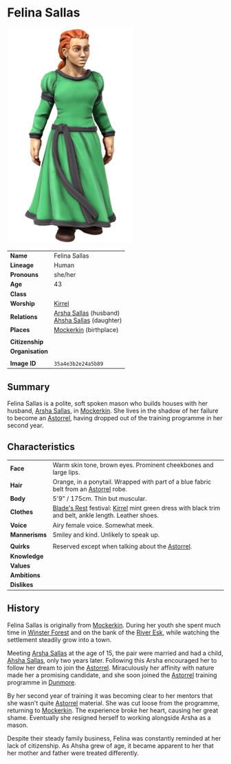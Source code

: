 # Felina Sallas

<img src="https://raw.githubusercontent.com/jesskelsall/astarus-images/main/characters/portraits/35a4e3b2e24a5b89.png" height="500" />

|||
| --- | --- |
| **Name** | Felina Sallas | character.3
| **Lineage** | Human |
| **Pronouns** | she/her |
| **Age** | 43 |
| **Class** | |
| **Worship** | [Kirrel](../gods/deities/kirrel.md) |
| **Relations** | [Arsha Sallas](arsha-sallas.md) (husband)<br>[Ahsha Sallas](ahsha-sallas.md) (daughter) |
| **Places** | [Mockerkin](../places/towns/mockerkin.md) (birthplace) |
|||
| **Citizenship** | |
| **Organisation** | |
|||
| **Image ID** | `35a4e3b2e24a5b89` |

## Summary

Felina Sallas is a polite, soft spoken mason who builds houses with her husband, [Arsha Sallas](arsha-sallas.md), in [Mockerkin](../places/towns/mockerkin.md). She lives in the shadow of her failure to become an [Astorrel](../organisations/government/astorrel/astorrel.md), having dropped out of the training programme in her second year.

## Characteristics

| | |
| --- | --- |
| **Face** | Warm skin tone, brown eyes. Prominent cheekbones and large lips. | characteristics.2
| **Hair** | Orange, in a ponytail. Wrapped with part of a blue fabric belt from an [Astorrel](../organisations/government/astorrel/astorrel.md) robe. |
| **Body** | 5'9" / 175cm. Thin but muscular. |
| **Clothes** | [Blade's Rest](../festivals/blades-rest.md) festival: [Kirrel](../gods/deities/kirrel.md) mint green dress with black trim and belt, ankle length. Leather shoes. |
| **Voice** | Airy female voice. Somewhat meek. |
| **Mannerisms** | Smiley and kind. Unlikely to speak up. |
| | |
| **Quirks** | Reserved except when talking about the [Astorrel](../organisations/government/astorrel/astorrel.md). |
| **Knowledge** | |
| **Values** | |
| **Ambitions** | |
| **Dislikes** | |

## History

Felina Sallas is originally from [Mockerkin](../places/towns/mockerkin.md). During her youth she spent much time in [Winster Forest](../places/forests/winster-forest.md) and on the bank of the [River Esk](../places/rivers-lakes/river-esk.md), while watching the settlement steadily grow into a town.

Meeting [Arsha Sallas](arsha-sallas.md) at the age of 15, the pair were married and had a child, [Ahsha Sallas](ahsha-sallas.md), only two years later. Following this Arsha encouraged her to follow her dream to join the [Astorrel](../organisations/government/astorrel/astorrel.md). Miraculously her affinity with nature made her a promising candidate, and she soon joined the [Astorrel](../organisations/government/astorrel/astorrel.md) training programme in [Dunmore](../places/cities/dunmore.md).

By her second year of training it was becoming clear to her mentors that she wasn't quite [Astorrel](../organisations/government/astorrel/astorrel.md) material. She was cut loose from the programme, returning to [Mockerkin](../places/towns/mockerkin.md). The experience broke her heart, causing her great shame. Eventually she resigned herself to working alongside Arsha as a mason.

Despite their steady family business, Felina was constantly reminded at her lack of citizenship. As Ahsha grew of age, it became apparent to her that her mother and father were treated differently.
